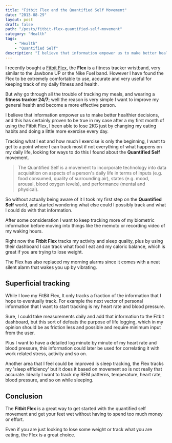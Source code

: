 ```yaml
---
title: "Fitbit Flex and the Quantified Self Movement"
date: "2013-08-29"
layout: post
draft: false
path: "/posts/fitbit-flex-quantified-self-movement"
category: "Health"
tags:
    - "Health"
    - "Quantified Self"
description: "I believe that information empower us to make better healthier decisions, and this has certainly proven to be true in my case after a my first month of using the Fitbit Flex"
---
```


I recently bought a [Fitbit Flex](https://www.fitbit.com/flex), the **Flex** is a fitness tracker wristband, very similar to the Jawbone UP or the Nike Fuel band. However I have found the Flex to be extremely comfortable to use, accurate and very useful for keeping track of my daily fitness and health.



But why go through all the trouble of tracking my meals, and wearing a __fitness tracker 24/7__; well the reason is very simple I want to improve my general health and become a more effective person. 

I believe that information empower us to make better healthier decisions, and this has certainly proven to be true in my case after a my first month of using the Fitbit Flex, I been able to lose 2KG just by changing my eating habits and doing a little more exercise every day.

Tracking what I eat and how much I exercise is only the beginning, I want to get to a point where I can track most if not everything of what happens on my daily life, looking for ways to do this I found about the **Quantified Self** movement. 

> The Quantified Self is a movement to incorporate technology into data acquisition on aspects of a person's daily life in terms of inputs (e.g. food consumed, quality of surrounding air), states (e.g. mood, arousal, blood oxygen levels), and performance (mental and physical). 

So without actually being aware of it I took my first step on the **Quantified Self** world, and started wondering what else could I possibly track and what I could do with that information. 

After some consideration I want to keep tracking more of my biometric information before moving into things like the memoto or recording video of my waking hours.

Right now the **Fitbit Flex** tracks my activity and sleep quality, plus by using their dashboard I can track what food I eat and my caloric balance, which is great if you are trying to lose weight. 

The Flex has also replaced my morning alarms since it comes with a neat silent alarm that wakes you up by vibrating.

## Superficial tracking

While I love my FitBit Flex, It only tracks a fraction of the information that I hope to eventually track. For example the next vector of personal information that I want to start tracking is my heart rate and blood pressure.

Sure, I could take measurements daily and add that information to the Fitbit dashboard, but this sort of defeats the purpose of life logging, which in my opinion should be as friction less and possible and require minimum input from the user. 

Plus I want to have a detailed log minute by minute of my heart rate and blood pressure, this information could later be used for correlating it with work related stress, activity and so on.

Another area that I feel could be improved is sleep tracking, the Flex tracks my 'sleep efficiency' but it does it based on movement so is not really that accurate. Ideally I want to track my REM patterns, temperature, heart rate, blood pressure, and so on while sleeping.

## Conclusion

The **Fitbit Flex** is a great way to get started with the quantified self movement and get your feet wet without having to spend too much money or effort.

Even if you are just looking to lose some weight or track what you are eating, the Flex is a great choice.